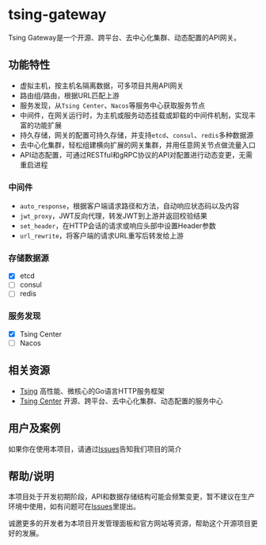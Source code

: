 # tsing-gateway
Tsing Gateway是一个开源、跨平台、去中心化集群、动态配置的API网关。

## 功能特性
- 虚拟主机，按主机名隔离数据，可多项目共用API网关
- 路由组/路由，根据URL匹配上游
- 服务发现，从`Tsing Center`、`Nacos`等服务中心获取服务节点
- 中间件，在网关运行时，为主机或服务动态挂载或卸载的中间件机制，实现丰富的功能扩展
- 持久存储，网关的配置可持久存储，并支持`etcd`、`consul`、`redis`多种数据源
- 去中心化集群，轻松组建横向扩展的网关集群，并用任意网关节点做流量入口
- API动态配置，可通过RESTful和gRPC协议的API对配置进行动态变更，无需重启进程

### 中间件
- `auto_response`，根据客户端请求路径和方法，自动响应状态码以及内容
- `jwt_proxy`，JWT反向代理，转发JWT到上游并返回校验结果
- `set_header`，在HTTP会话的请求或响应头部中设置Header参数
- `url_rewrite`，将客户端的请求URL重写后转发给上游

### 存储数据源
- [x] etcd
- [ ] consul
- [ ] redis

### 服务发现
- [x] Tsing Center
- [ ] Nacos

## 相关资源

- [Tsing](https://github.com/dxvgef/tsing) 高性能、微核心的Go语言HTTP服务框架
- [Tsing Center](https://github.com/dxvgef/tsing-center) 开源、跨平台、去中心化集群、动态配置的服务中心

## 用户及案例

如果你在使用本项目，请通过[Issues](https://github.com/dxvgef/tsing-gateway/issues)告知我们项目的简介

## 帮助/说明

本项目处于开发初期阶段，API和数据存储结构可能会频繁变更，暂不建议在生产环境中使用，如有问题可在[Issues](https://github.com/dxvgef/tsing-gateway/issues)里提出。

诚邀更多的开发者为本项目开发管理面板和官方网站等资源，帮助这个开源项目更好的发展。
